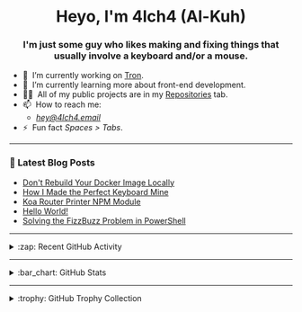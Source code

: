 <h1 align="center">Heyo, I'm 4lch4 (Al-Kuh)</h1>
<h3 align="center">I'm just some guy who likes making and fixing things that usually involve a keyboard and/or a mouse.</h3>

<!-- <p align="left"> <img src="https://komarev.com/ghpvc/?username=4lch4" alt="4lch4" /> </p> -->

<ul>
  <li>🔭&nbsp;&nbsp;I’m currently working on <a href="https://github.com/4lch4/Tron">Tron</a>.</li>
  <li>🌱&nbsp;&nbsp;I’m currently learning more about front-end development.</li>
  <!-- <li>👯&nbsp;&nbsp;I’m looking to collaborate on <a href="https://github.com/4lch4/Tron">Tron</a>.</li> -->
  <li>👨‍💻&nbsp;&nbsp;All of my public projects are in my <a  href="https://github.com/4lch4?tab=repositories">Repositories</a> tab.</li>
  <li>📫&nbsp;&nbsp;How to reach me:
  <ul>
    <li><em><a href="mailto:hey@4lch4.email">hey@4lch4.email</a></em></li>
<!--     <li><em><a href="https://4lch4.social">My social site</a></em> with links to nearly all methods of contact.</li> -->
  </ul>
  </li>
  <li>⚡&nbsp;&nbsp;Fun fact <em>Spaces > Tabs</em>.</li>
</ul>

---

### :open_book: Latest Blog Posts

<!-- BLOG-POST-LIST:START -->
- [Don&#39;t Rebuild Your Docker Image Locally](https://4lch4.blog/entries/2021/10/dont-rebuild-docker-locally)
- [How I Made the Perfect Keyboard Mine](https://4lch4.blog/entries/2021/07/perfect-keyboard)
- [Koa Router Printer NPM Module](https://4lch4.blog/entries/2021/07/koa-router-printer)
- [Hello World!](https://4lch4.blog/entries/2021/05/hello-world)
- [Solving the FizzBuzz Problem in PowerShell](https://4lch4.blog/entries/2018/08/solving-the-fizzbuzz-problem-in-powershell)
<!-- BLOG-POST-LIST:END -->

---

<details>
  <summary>:zap: Recent GitHub Activity</summary>

<!--START_SECTION:activity-->
1. ❗️ Opened issue [#1](https://github.com/4lch4/vscode-create-file-folder/issues/1) in [4lch4/vscode-create-file-folder](https://github.com/4lch4/vscode-create-file-folder)
2. 🗣 Commented on [#2](https://github.com/ritwickdey/vscode-create-file-folder/issues/2) in [ritwickdey/vscode-create-file-folder](https://github.com/ritwickdey/vscode-create-file-folder)
3. 💪 Opened PR [#1](https://github.com/billy-pilger/ilograph-standard-libraries/pull/1) in [billy-pilger/ilograph-standard-libraries](https://github.com/billy-pilger/ilograph-standard-libraries)
4. 💪 Opened PR [#2](https://github.com/4lch4/writing-javascript-actions/pull/2) in [4lch4/writing-javascript-actions](https://github.com/4lch4/writing-javascript-actions)
5. 🗣 Commented on [#1](https://github.com/snowpackjs/play.astro.build/issues/1) in [snowpackjs/play.astro.build](https://github.com/snowpackjs/play.astro.build)
<!--END_SECTION:activity-->

</details>

---

<details>
  <summary>:bar_chart: GitHub Stats</summary>

  <img align="left" alt="4lch4's GitHub Stats" src="https://github-readme-stats.codestackr.vercel.app/api?username=4lch4&show_icons=true&hide_border=true" />

</details>

---

<details>
  <summary>:trophy: GitHub Trophy Collection</summary>

  <img alt="4lch4's GitHub Trophies" src="https://github-profile-trophy.vercel.app/?username=4lch4&column=4&theme=monokai">
</details>

